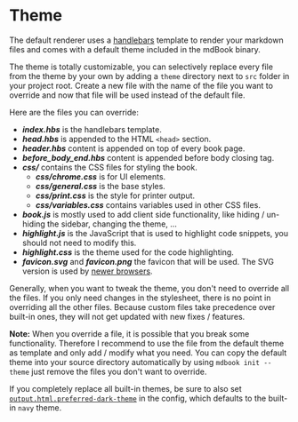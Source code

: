 # Theme

The default renderer uses a [handlebars](http://handlebarsjs.com/) template to
render your markdown files and comes with a default theme included in the mdBook
binary.

The theme is totally customizable, you can selectively replace every file from
the theme by your own by adding a `theme` directory next to `src` folder in your
project root. Create a new file with the name of the file you want to override
and now that file will be used instead of the default file.

Here are the files you can override:

- **_index.hbs_** is the handlebars template.
- **_head.hbs_** is appended to the HTML `<head>` section.
- **_header.hbs_** content is appended on top of every book page.
- **_before_body_end.hbs_** content is appended before body closing tag.
- **_css/_** contains the CSS files for styling the book.
    - **_css/chrome.css_** is for UI elements.
    - **_css/general.css_** is the base styles.
    - **_css/print.css_** is the style for printer output.
    - **_css/variables.css_** contains variables used in other CSS files.
- **_book.js_** is mostly used to add client side functionality, like hiding /
  un-hiding the sidebar, changing the theme, ...
- **_highlight.js_** is the JavaScript that is used to highlight code snippets,
  you should not need to modify this.
- **_highlight.css_** is the theme used for the code highlighting.
- **_favicon.svg_** and **_favicon.png_** the favicon that will be used. The SVG
  version is used by [newer browsers].

Generally, when you want to tweak the theme, you don't need to override all the
files. If you only need changes in the stylesheet, there is no point in
overriding all the other files. Because custom files take precedence over
built-in ones, they will not get updated with new fixes / features.

**Note:** When you override a file, it is possible that you break some
functionality. Therefore I recommend to use the file from the default theme as
template and only add / modify what you need. You can copy the default theme
into your source directory automatically by using `mdbook init --theme` just
remove the files you don't want to override.

If you completely replace all built-in themes, be sure to also set
[`output.html.preferred-dark-theme`] in the config, which defaults to the
built-in `navy` theme.

[`output.html.preferred-dark-theme`]: ../config.md#html-renderer-options
[newer browsers]: https://caniuse.com/#feat=link-icon-svg
